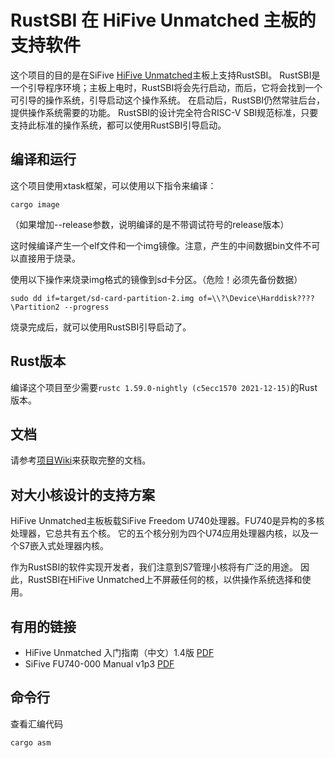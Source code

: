 # RustSBI 在 HiFive Unmatched 主板的支持软件

这个项目的目的是在SiFive [HiFive Unmatched](https://www.sifive.com/boards/hifive-unmatched)主板上支持RustSBI。
RustSBI是一个引导程序环境；主板上电时，RustSBI将会先行启动，而后，它将会找到一个可引导的操作系统，引导启动这个操作系统。
在启动后，RustSBI仍然常驻后台，提供操作系统需要的功能。
RustSBI的设计完全符合RISC-V SBI规范标准，只要支持此标准的操作系统，都可以使用RustSBI引导启动。

## 编译和运行

这个项目使用xtask框架，可以使用以下指令来编译：

```shell
cargo image
```

（如果增加--release参数，说明编译的是不带调试符号的release版本）

这时候编译产生一个elf文件和一个img镜像。注意，产生的中间数据bin文件不可以直接用于烧录。

使用以下操作来烧录img格式的镜像到sd卡分区。（危险！必须先备份数据）

```shell
sudo dd if=target/sd-card-partition-2.img of=\\?\Device\Harddisk????\Partition2 --progress
```

烧录完成后，就可以使用RustSBI引导启动了。

## Rust版本

编译这个项目至少需要`rustc 1.59.0-nightly (c5ecc1570 2021-12-15)`的Rust版本。

## 文档

请参考[项目Wiki](https://github.com/rustsbi/rustsbi-hifive-unmatched/wiki)来获取完整的文档。

## 对大小核设计的支持方案

HiFive Unmatched主板板载SiFive Freedom U740处理器。FU740是异构的多核处理器，它总共有五个核。
它的五个核分别为四个U74应用处理器内核，以及一个S7嵌入式处理器内核。

作为RustSBI的软件实现开发者，我们注意到S7管理小核将有广泛的用途。
因此，RustSBI在HiFive Unmatched上不屏蔽任何的核，以供操作系统选择和使用。

## 有用的链接

- HiFive Unmatched 入门指南（中文）1.4版 [PDF](https://sifive.cdn.prismic.io/sifive/b9376339-5d60-45c9-8280-58fd0557c2f0_hifive-unmatched-gsg-v1p4_ZH.pdf)
- SiFive FU740-000 Manual v1p3 [PDF](https://sifive.cdn.prismic.io/sifive/de1491e5-077c-461d-9605-e8a0ce57337d_fu740-c000-manual-v1p3.pdf)

## 命令行

查看汇编代码

```
cargo asm
```
